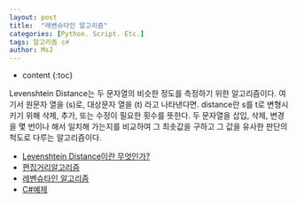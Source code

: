 ```yaml
---
layout: post
title:  "레벤슈타인 알고리즘"
categories: [Python. Script. Etc.]
tags: 알고리즘 c#
author: MsJ
---
```


* content
{:toc}

Levenshtein Distance는 두 문자열의 비슷한 정도를 측정하기 위한 알고리즘이다. 여기서 원문자 열을 (s)로, 대상문자 열을 (t) 라고 나타낸다면. distance란 s를 t로 변형시키기 위해 삭제, 추가, 또는 수정이 필요한 횟수를 뜻한다. 두 문자열을 삽입, 삭제, 변경을 몇 번이나 해서 일치해 가는지를 비교하여 그 최솟값을 구하고 그 값을 유사한 판단의 척도로 다루는 알고리즘이다.
* [Levenshtein Distance이란 무엇인가?](http://cafe.daum.net/neural/GvJ9/31?q=D_4F4ifOkqeso0)
* [편집거리알고리즘](https://hsp1116.tistory.com/41)
* [레벤슈타인 알고리즘](https://freshrimpsushi.tistory.com/510)
* [C#예제](https://www.dotnetperls.com/levenshtein)
